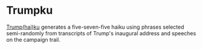 # Trumpku

<a href="http://www.trumpku.net/" target="_blank">Trump(hai)ku</a> generates a five-seven-five haiku using phrases selected semi-randomly from transcripts of Trump's inaugural address and speeches on the campaign trail.

